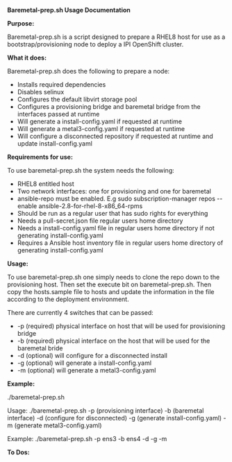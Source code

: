 **Baremetal-prep.sh Usage Documentation**

**Purpose:**

Baremetal-prep.sh is a script designed to prepare a RHEL8 host for use as a bootstrap/provisioning node to deploy a IPI OpenShift cluster.

**What it does:**

Baremetal-prep.sh does the following to prepare a node:

- Installs required dependencies
- Disables selinux
- Configures the default libvirt storage pool
- Configures a provisioning bridge and baremetal bridge from the interfaces passed at runtime
- Will generate a install-config.yaml if requested at runtime
- Will generate a metal3-config.yaml if requested at runtime
- Will configure a disconnected repository if requested at runtime and update install-config.yaml

**Requirements for use:**

To use baremetal-prep.sh the system needs the following:

- RHEL8 entitled host
- Two network interfaces: one for provisioning and one for baremetal
- ansible-repo must be enabled. E.g sudo subscription-manager repos --enable ansible-2.8-for-rhel-8-x86_64-rpms 
- Should be run as a regular user that has sudo rights for everything
- Needs a pull-secret.json file regular users home directory
- Needs a install-config.yaml file in regular users home directory if not generating install-config.yaml
- Requires a Ansible host inventory file in regular users home directory of generating install-config.yaml

**Usage:**

To use baremetal-prep.sh one simply needs to clone the repo down to the provisioning host.  Then set the execute bit on baremetal-prep.sh.  Then copy the hosts.sample file to hosts and update the information in the file according to the deployment environment.

There are currently 4 switches that can be passed:

- -p (required) physical interface on host that will be used for provisioning bridge
- -b (required) physical interface on the host that will be used for the baremetal bride
- -d (optional) will configure for a disconnected install
- -g (optional) will generate a install-config.yaml
- -m (optional) will generate a metal3-config.yaml

**Example:**

./baremetal-prep.sh

Usage: ./baremetal-prep.sh -p (provisioning interface) -b (baremetal interface) -d (configure for disconnected) -g (generate install-config.yaml) -m (generate metal3-config.yaml)

Example: ./baremetal-prep.sh -p ens3 -b ens4 -d -g -m

**To Dos:**
